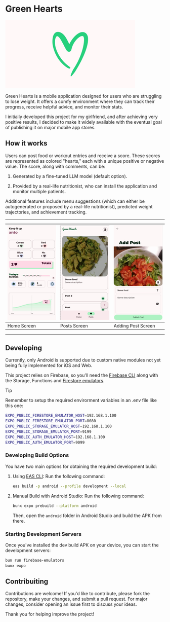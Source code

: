 # Green Hearts

![Application Banner](docs/banner.png?raw=true)

Green Hearts is a mobile application designed for users who are struggling to
lose weight. It offers a comfy environment where they can track their
progress, receive helpful advice, and monitor their stats.

I initially developed this project for my girlfriend, and after achieving very
positive results, I decided to make it widely available with the eventual goal of
publishing it on major mobile app stores.

## How it works

Users can post food or workout entries and receive a score. These scores are
represented as colored "hearts," each with a unique positive or negative value.
The score, along with comments, can be:

1. Generated by a fine-tuned LLM model (default option).

2. Provided by a real-life nutritionist, who can install the application and monitor multiple patients.

Additional features include menu suggestions (which can either be autogenerated
or proposed by a real-life nutritionist), predicted weight trajectories, and
achievement tracking.

---
| ![Screenshot 1](docs/screenshots/home-screen.png) | ![Screenshot 2](docs/screenshots/posts-screen.png) | ![Screenshot 3](docs/screenshots/adding-post-screen.png) |
|---------------------------------------------------|---------------------------------------------------|---------------------------------------------------------|
| Home Screen                                       | Posts Screen                                      | Adding Post Screen                                      |
---

## Developing

Currently, only Android is supported due to custom native modules not yet being
fully implemented for iOS and Web.

This project relies on Firebase, so you'll need the [Firebase
CLI](https://github.com/firebase/firebase-tools) along with the Storage, Functions and
[Firestore emulators](https://firebase.google.com/docs/emulator-suite).

> [!TIP]
> Remember to setup the required envirorment variables in an .env file like this one:
>
> ```sh
> EXPO_PUBLIC_FIRESTORE_EMULATOR_HOST=192.168.1.100
> EXPO_PUBLIC_FIRESTORE_EMULATOR_PORT=8080
> EXPO_PUBLIC_STORAGE_EMULATOR_HOST=192.168.1.100
> EXPO_PUBLIC_STORAGE_EMULATOR_PORT=9199
> EXPO_PUBLIC_AUTH_EMULATOR_HOST=192.168.1.100
> EXPO_PUBLIC_AUTH_EMULATOR_PORT=9099
> ```

### Developing Build Options

You have two main options for obtaining the required development build:

1. Using [EAS CLI](https://github.com/expo/eas-cli):
   Run the following command:

   ```sh
   eas build -p android --profile development --local

   ```

2. Manual Build with Android Studio:
   Run the following command:

   ```sh
   bunx expo prebuild --platform android
   ```

   Then, open the `android` folder in Android Studio and build the APK from there.

### Starting Development Servers

Once you've installed the dev build APK on your device, you can start the development servers:

```sh
bun run firebase-emulators
bunx expo
```

## Contribuiting

Contributions are welcome! If you'd like to contribute, please fork the
repository, make your changes, and submit a pull request. For major changes,
consider opening an issue first to discuss your ideas.

Thank you for helping improve the project!

